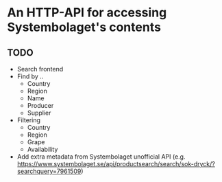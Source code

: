 # An HTTP-API for accessing Systembolaget's contents

## TODO

 * Search frontend
 * Find by ..
    * Country
    * Region
    * Name
    * Producer
    * Supplier
 * Filtering
   * Country
   * Region
   * Grape
   * Availability
 * Add extra metadata from Systembolaget unofficial API (e.g. https://www.systembolaget.se/api/productsearch/search/sok-dryck/?searchquery=7961509)

